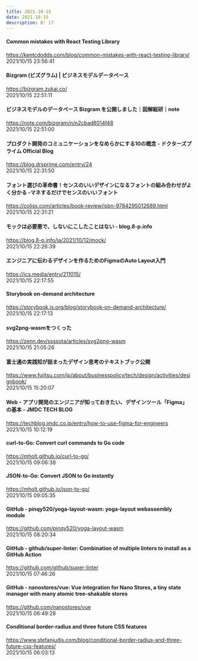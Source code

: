 ```yaml
---
title: 2021-10-15
date: 2021-10-15
description: B! 17
---
```


#### Common mistakes with React Testing Library
https://kentcdodds.com/blog/common-mistakes-with-react-testing-library/<br>
2021/10/15 23:56:41<br>


#### Bizgram (ビズグラム) | ビジネスモデルデータベース
https://bizgram.zukai.co/<br>
2021/10/15 22:51:11<br>


#### ビジネスモデルのデータベース Bizgram を公開しました｜図解総研｜note
https://note.com/bizgram/n/n2cbad8014f48<br>
2021/10/15 22:51:00<br>


#### プロダクト開発のコミュニケーションをなめらかにする10の概念 - ドクターズプライム Official Blog
https://blog.drsprime.com/entry/24<br>
2021/10/15 22:31:50<br>


#### フォント選びの革命書！センスのいいデザインになるフォントの組み合わせがよく分かる -マネするだけでセンスのいいフォント
https://coliss.com/articles/book-review/isbn-9784295012689.html<br>
2021/10/15 22:31:21<br>


#### モックは必要悪で、しないにこしたことはない - blog.8-p.info
https://blog.8-p.info/ja/2021/10/12/mock/<br>
2021/10/15 22:26:39<br>


#### エンジニアに伝わるデザインを作るためのFigmaのAuto Layout入門
https://ics.media/entry/211015/<br>
2021/10/15 22:17:55<br>


#### Storybook on-demand architecture
https://storybook.js.org/blog/storybook-on-demand-architecture/<br>
2021/10/15 22:17:13<br>


#### svg2png-wasmをつくった
https://zenn.dev/ssssota/articles/svg2png-wasm<br>
2021/10/15 21:05:26<br>


#### 富士通の実践知が詰まったデザイン思考のテキストブック公開
https://www.fujitsu.com/jp/about/businesspolicy/tech/design/activities/designbook/<br>
2021/10/15 15:20:07<br>


#### Web・アプリ開発のエンジニアが知っておきたい、デザインツール「Figma」の基本 - JMDC TECH BLOG
https://techblog.jmdc.co.jp/entry/how-to-use-figma-for-engineers<br>
2021/10/15 10:12:19<br>


#### curl-to-Go: Convert curl commands to Go code
https://mholt.github.io/curl-to-go/<br>
2021/10/15 09:06:38<br>


#### JSON-to-Go: Convert JSON to Go instantly
https://mholt.github.io/json-to-go/<br>
2021/10/15 09:05:35<br>


#### GitHub - pinqy520/yoga-layout-wasm: yoga-layout webassembly module
https://github.com/pinqy520/yoga-layout-wasm<br>
2021/10/15 08:20:34<br>


#### GitHub - github/super-linter: Combination of multiple linters to install as a GitHub Action
https://github.com/github/super-linter<br>
2021/10/15 07:46:26<br>


#### GitHub - nanostores/vue: Vue integration for Nano Stores, a tiny state manager with many atomic tree-shakable stores
https://github.com/nanostores/vue<br>
2021/10/15 06:49:28<br>


#### Conditional border-radius and three future CSS features
https://www.stefanjudis.com/blog/conditional-border-radius-and-three-future-css-features/<br>
2021/10/15 06:03:13<br>


